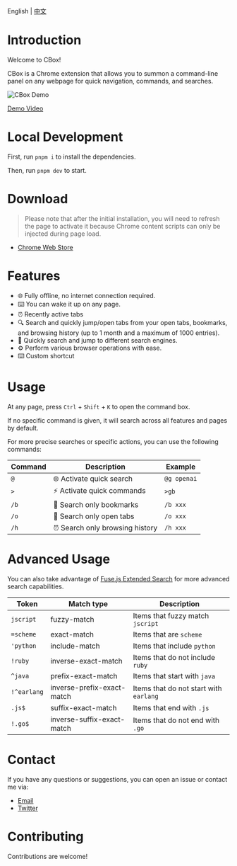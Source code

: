 English | [中文](README_zh.md)

# Introduction

Welcome to CBox!

CBox is a Chrome extension that allows you to summon a command-line panel on any webpage for quick navigation, commands, and searches.

![CBox Demo](full-demo.gif)

[Demo Video](https://www.youtube.com/watch?v=cHfkT2OMwtc)

# Local Development

First, run `pnpm i` to install the dependencies.

Then, run `pnpm dev` to start.

# Download

> Please note that after the initial installation, you will need to refresh the page to activate it because Chrome content scripts can only be injected during page load.

- [Chrome Web Store](https://chromewebstore.google.com/detail/cbox/cekckmkolmlobfidedolgcppfgbinhmc?hl=en)

# Features

- 🌐 Fully offline, no internet connection required.
- ⌨️ You can wake it up on any page.
- ⏰ Recently active tabs
- 🔍 Search and quickly jump/open tabs from your open tabs, bookmarks, and browsing history (up to 1 month and a maximum of 1000 entries).
- 🔎 Quickly search and jump to different search engines.
- ⚙️ Perform various browser operations with ease.
- ⌨️ Custom shortcut

# Usage

At any page, press `Ctrl` + `Shift` + `K` to open the command box.

If no specific command is given, it will search across all features and pages by default.

For more precise searches or specific actions, you can use the following commands:

| Command | Description                     | Example     |
| ------- | ------------------------------- | ----------- |
| `@`     | 🌐 Activate quick search        | `@g openai` |
| `>`     | ⚡️ Activate quick commands      | `>gb`       |
| `/b`    | 🔖 Search only bookmarks        | `/b xxx`    |
| `/o`    | 📂 Search only open tabs        | `/o xxx`    |
| `/h`    | ⏰ Search only browsing history | `/h xxx`    |

# Advanced Usage

You can also take advantage of [Fuse.js Extended Search](https://www.fusejs.io/examples.html#extended-search) for more advanced search capabilities.

| Token       | Match type                 | Description                            |
| ----------- | -------------------------- | -------------------------------------- |
| `jscript`   | fuzzy-match                | Items that fuzzy match `jscript`       |
| `=scheme`   | exact-match                | Items that are `scheme`                |
| `'python`   | include-match              | Items that include `python`            |
| `!ruby`     | inverse-exact-match        | Items that do not include `ruby`       |
| `^java`     | prefix-exact-match         | Items that start with `java`           |
| `!^earlang` | inverse-prefix-exact-match | Items that do not start with `earlang` |
| `.js$`      | suffix-exact-match         | Items that end with `.js`              |
| `!.go$`     | inverse-suffix-exact-match | Items that do not end with `.go`       |

# Contact

If you have any questions or suggestions, you can open an issue or contact me via:

- [Email](mailto:xiaodong.fun@gmail.com)
- [Twitter](https://twitter.com/guageaaa)

# Contributing

Contributions are welcome!
